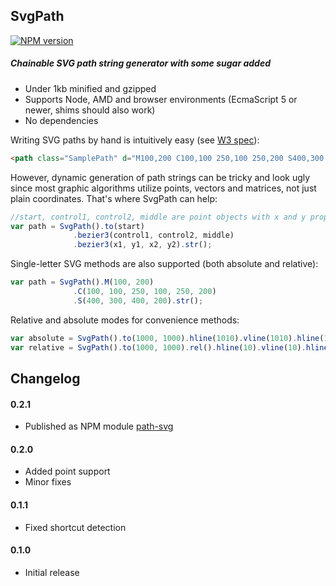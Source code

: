 ## SvgPath
[![NPM version](https://badge.fury.io/js/path-svg@2x.png)](https://www.npmjs.org/package/path-svg)
##### Chainable SVG path string generator with some sugar added

* Under 1kb minified and gzipped
* Supports Node, AMD and browser environments (EcmaScript 5 or newer, shims should also work)
* No dependencies

Writing SVG paths by hand is intuitively easy (see [W3 spec](http://www.w3.org/TR/SVG/paths.html#PathData)):
```html
<path class="SamplePath" d="M100,200 C100,100 250,100 250,200 S400,300 400,200" />
```

However, dynamic generation of path strings can be tricky and look ugly since most graphic algorithms utilize points, vectors and matrices, not just plain coordinates. That's where SvgPath can help:
```javascript
//start, control1, control2, middle are point objects with x and y properties
var path = SvgPath().to(start)
              .bezier3(control1, control2, middle)
              .bezier3(x1, y1, x2, y2).str();
```

Single-letter SVG methods are also supported (both absolute and relative):
```javascript
var path = SvgPath().M(100, 200)
              .C(100, 100, 250, 100, 250, 200)
              .S(400, 300, 400, 200).str();
```

Relative and absolute modes for convenience methods:

```javascript
var absolute = SvgPath().to(1000, 1000).hline(1010).vline(1010).hline(1000).close();
var relative = SvgPath().to(1000, 1000).rel().hline(10).vline(10).hline(-10).close();
```

## Changelog

#### 0.2.1

* Published as NPM module [path-svg](https://www.npmjs.org/package/path-svg)

#### 0.2.0

* Added point support
* Minor fixes

#### 0.1.1

* Fixed shortcut detection

#### 0.1.0

* Initial release

